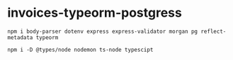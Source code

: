 # invoices-typeorm-postgress
```
npm i body-parser dotenv express express-validator morgan pg reflect-metadata typeorm

npm i -D @types/node nodemon ts-node typescipt

```

